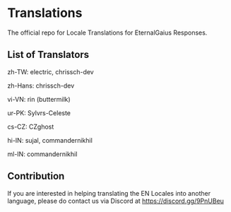 # Translations
The official repo for Locale Translations for EternalGaius Responses.


## List of Translators
zh-TW: electric, chrissch-dev

zh-Hans: chrissch-dev

vi-VN: rin (buttermilk)

ur-PK: Sylvrs-Celeste

cs-CZ: CZghost

hi-IN: sujal, commandernikhil

ml-IN: commandernikhil

## Contribution
If you are interested in helping translating the EN Locales into another language, please do contact us via Discord at https://discord.gg/9PnUBeu
